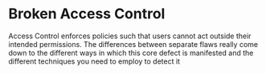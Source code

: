 # Broken Access Control 

Access Control enforces policies such that users cannot act outside their intended permissions. The differences between separate flaws really come down to the different ways in which this core defect is manifested and the different techniques you need to employ to detect it